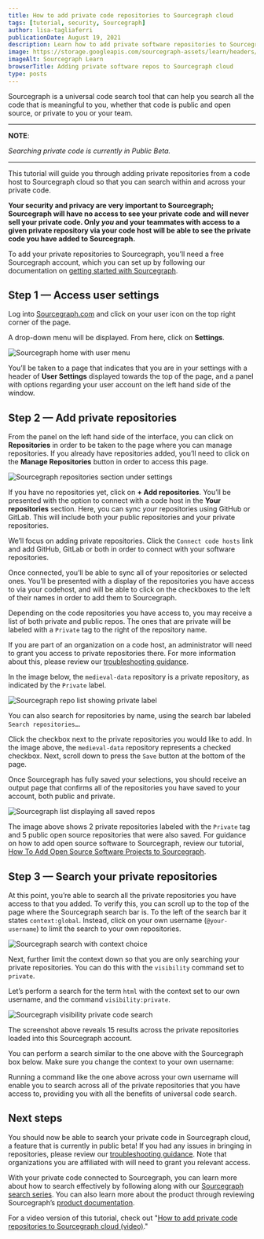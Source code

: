 ```yaml
---
title: How to add private code repositories to Sourcegraph cloud
tags: [tutorial, security, Sourcegraph]
author: lisa-tagliaferri
publicationDate: August 19, 2021
description: Learn how to add private software repositories to Sourcegraph.
image: https://storage.googleapis.com/sourcegraph-assets/learn/headers/sourcegraph-learn-header-9.png
imageAlt: Sourcegraph Learn
browserTitle: Adding private software repos to Sourcegraph cloud
type: posts
---
```


Sourcegraph is a universal code search tool that can help you search all the code that is meaningful to you, whether that code is public and open source, or private to you or your team. 

---
**NOTE**:

_Searching private code is currently in Public Beta._

---

This tutorial will guide you through adding private repositories from a code host to Sourcegraph cloud so that you can search within and across your private code. 

**Your security and privacy are very important to Sourcegraph; Sourcegraph will have no access to see your private code and will never sell your private code. Only _you_ and your teammates with access to a given private repository via your code host will be able to see the private code you have added to Sourcegraph.**

To add your private repositories to Sourcegraph, you’ll need a free Sourcegraph account, which you can set up by following our documentation on [getting started with Sourcegraph](https://docs.sourcegraph.com/getting-started#how-do-i-start-using-sourcegraph).

## Step 1 — Access user settings

Log into [Sourcegraph.com](https://sourcegraph.com) and click on your user icon on the top right corner of the page. 

A drop-down menu will be displayed. From here, click on **Settings**.

![Sourcegraph home with user menu](https://storage.googleapis.com/sourcegraph-assets/learn/tutorial-images/sourcegraph-home-user-menu.png)



You’ll be taken to a page that indicates that you are in your settings with a header of **User Settings** displayed towards the top of the page, and a panel with options regarding your user account on the left hand side of the window.

## Step 2 — Add private repositories

From the panel on the left hand side of the interface, you can click on **Repositories** in order to be taken to the page where you can manage repositories. If you already have repositories added, you’ll need to click on the **Manage Repositories** button in order to access this page.

![Sourcegraph repositories section under settings](https://storage.googleapis.com/sourcegraph-assets/learn/tutorial-images/sourcegraph-repositories-section.png)



If you have no repositories yet, click on **+ Add repositories**. You’ll be presented with the option to connect with a code host in the **Your repositories** section. Here, you can sync _your_ repositories using GitHub or GitLab. This will include both your public repositories and your private repositories.

We’ll focus on adding private repositories. Click the `Connect code hosts` link and add GitHub, GitLab or both in order to connect with your software repositories.

Once connected, you’ll be able to sync all of your repositories or selected ones. You’ll be presented with a display of the repositories you have access to via your codehost, and will be able to click on the checkboxes to the left of their names in order to add them to Sourcegraph.

Depending on the code repositories you have access to, you may receive a list of both private and public repos. The ones that are private will be labeled with a `Private` tag to the right of the repository name. 

If you are part of an organization on a code host, an administrator will need to grant you access to private repositories there. For more information about this, please review our [troubleshooting guidance](https://docs.sourcegraph.com/code_search/how-to/adding_repositories_to_cloud#troubleshooting). 

In the image below, the `medieval-data` repository is a private repository, as indicated by the `Private` label.

![Sourcegraph repo list showing private label](https://storage.googleapis.com/sourcegraph-assets/learn/tutorial-images/sourcegraph-repo-list-private-label.png)

You can also search for repositories by name, using the search bar labeled `Search repositories…`. 

Click the checkbox next to the private repositories you would like to add. In the image above, the `medieval-data` repository represents a checked checkbox. Next, scroll down to press the `Save` button at the bottom of the page. 

Once Sourcegraph has fully saved your selections, you should receive an output page that confirms all of the repositories you have saved to your account, both public and private.

![Sourcegraph list displaying all saved repos](https://storage.googleapis.com/sourcegraph-assets/learn/tutorial-images/sourcegraph-list-of-saved-repos.png)

The image above shows 2 private repositories labeled with the `Private` tag and 5 public open source repositories that were also saved. For guidance on how to add open source software to Sourcegraph, review our tutorial, [How To Add Open Source Software Projects to Sourcegraph](https://learn.sourcegraph.com/how-to-add-open-source-software-projects-to-sourcegraph).

## Step 3 — Search your private repositories

At this point, you’re able to search all the private repositories you have access to that you added. To verify this, you can scroll up to the top of the page where the Sourcegraph search bar is. To the left of the search bar it states `context:global`. Instead, click on your own username (`@your-username`) to limit the search to your own repositories. 

![Sourcegraph search with context choice](https://storage.googleapis.com/sourcegraph-assets/learn/tutorial-images/sourcegraph-context.png)

Next, further limit the context down so that you are only searching your private repositories. You can do this with the `visibility` command set to `private`. 

Let’s perform a search for the term `html` with the context set to our own username, and the command `visibility:private`.

![Sourcegraph visibility private code search](https://storage.googleapis.com/sourcegraph-assets/learn/tutorial-images/sourcegraph-visibility-private-code-search.png)

The screenshot above reveals 15 results across the private repositories loaded into this Sourcegraph account.

You can perform a search similar to the one above with the Sourcegraph box below. Make sure you change the context to your own username:

<SourcegraphSearch query="visibility:private html"/>

Running a command like the one above across your own username will enable you to search across all of the private repositories that you have access to, providing you with all the benefits of universal code search.

## Next steps

You should now be able to search your private code in Sourcegraph cloud, a feature that is currently in public beta! If you had any issues in bringing in repositories, please review our [troubleshooting guidance](https://docs.sourcegraph.com/code_search/how-to/adding_repositories_to_cloud#troubleshooting). Note that organizations you are affiliated with will need to grant you relevant access. 

With your private code connected to Sourcegraph, you can learn more about how to search effectively by following along with our [Sourcegraph search series](https://learn.sourcegraph.com/how-to-search-code-with-sourcegraph-using-literal-patterns). You can also learn more about the product through reviewing Sourcegraph’s [product documentation](https://docs.sourcegraph.com/). 

For a video version of this tutorial, check out "[How to add private code repositories to Sourcegraph cloud (video)](/how-to-add-private-code-repositories-to-sourcegraph-video)."
